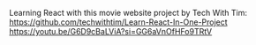 Learning React with this movie website project by Tech With Tim: 
https://github.com/techwithtim/Learn-React-In-One-Project
https://youtu.be/G6D9cBaLViA?si=GG6aVnOfHFo9TRtV
